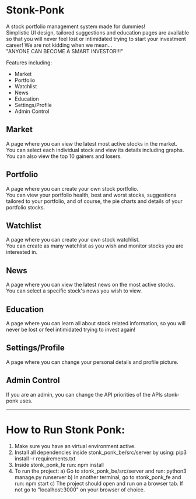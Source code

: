 # Stonk-Ponk
A stock portfolio management system made for dummies!  
Simplistic UI design, tailored suggestions and education pages are available so that you will never feel lost or intimidated trying to start your investment career!
We are not kidding when we mean...   
"ANYONE CAN BECOME A SMART INVESTOR!!!"

Features including:
- Market
- Portfolio
- Watchlist
- News
- Education
- Settings/Profile
- Admin Control

## Market

A page where you can view the latest most active stocks in the market.  
You can select each individual stock and view its details including graphs.  
You can also view the top 10 gainers and losers.  

## Portfolio

A page where you can create your own stock portfolio.  
You can view your portfolio health, best and worst stocks, suggestions tailored to your portfolio, and of course, the pie charts and details of your portfolio stocks.  

## Watchlist

A page where you can create your own stock watchlist.  
You can create as many watchlist as you wish and monitor stocks you are interested in.  

## News

A page where you can view the latest news on the most active stocks.  
You can select a specific stock's news you wish to view.  

## Education

A page where you can learn all about stock related information, so you will never be lost or feel intimidated trying to invest again!  

## Settings/Profile

A page where you can change your personal details and profile picture.  

## Admin Control

If you are an admin, you can change the API priorities of the APIs stonk-ponk uses.  


-------------------------------------------------------------------------------------------


# How to Run Stonk Ponk: 

1. Make sure you have an virtual environment active. 
2. Install all dependencies inside stonk_ponk_be/src/server by using: pip3 install -r requirements.txt
3. Inside stonk_ponk_fe run: npm install 
4. To run the project:
   a) Go to stonk_ponk_be/src/server and run: python3 manage.py runserver
   b) In another terminal, go to stonk_ponk_fe and run: npm start
   c) The project should open and run on a browser tab. If not go to "localhost:3000" on your browser of choice. 


